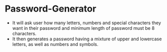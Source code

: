 # Password-Generator
* It will ask user how many letters, numbers and special characters they want in their password and minimum length of password must be 8 characters.
* It then generates a password having a mixture of upper and lowercase letters, as well as numbers and symbols.
